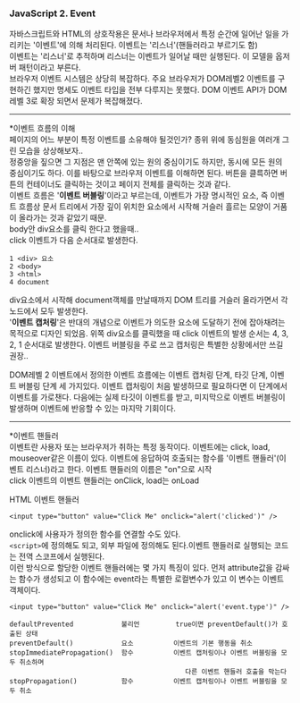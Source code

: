 ### JavaScript 2. Event

자바스크립트와 HTML의 상호작용은 문서나 브라우저에서 특정 순간에 일어난 일을 가리키는 '이벤트'에 의해 처리된다. 이벤트는 '리스너'(핸들러라고 부르기도 함)<br>
이벤트는 '리스너'로 추적하며 리스너는 이벤트가 일어날 때만 실행된다. 이 모델을 옵저버 패턴이라고 부른다.<br>
브라우저 이벤트 시스템은 상당히 복잡하다. 주요 브라우저가 DOM레벨2 이벤트를 구현하긴 했지만 명세도 이벤트 타입을 전부 다루지는 못했다. DOM 이벤트 API가 DOM레벨 3로 확장 되면서 문제가 복잡해졌다.<br>
___
*이벤트 흐름의 이해<br>
페이지의 어느 부분이 특정 이벤트를 소유해야 될것인가?
종위 위에 동심원을 여러개 그린 모습을 상상해보자..<br>
정중앙을 짚으면 그 지점은 맨 안쪽에 있는 원의 중심이기도 하지만, 동시에 모든 원의 중심이기도 하다. 이를 바탕으로 브라우저 이벤트를 이해하면 된다. 버튼을 클륵하면 버튼의 컨테이너도 클릭하는 것이고 페이지 전체를 클릭하는 것과 같다.<br>
이벤트 흐름은 '<b>이벤트 버블링</b>'이라고 부르는데, 이벤트가 가장 명시적인 요소, 즉 이벤트 흐름상 문서 트리에서 가장 깊이 위치한 요소에서 시작해 거슬러 흘르는 모양이 거품이 올라가는 것과 같았기 때문.<br>
body안 div요소를 클릭 한다고 했을때..<br>
click 이벤트가 다음 순서대로 발생한다.<br>
```{.html}
1 <div> 요소
2 <body>
3 <html>
4 document
```

div요소에서 시작해 document객체를 만날때까지 DOM 트리를 거슬러 올라가면서 각 노드에서 모두 발생한다.<br>
'<b>이벤트 캡처링</b>'은 반대의 개념으로 이벤트가 의도한 요소에 도달하기 전에 잡아채려는 목적으로 디자인 되었음. 위쪽 div요소를 클릭했을 때 click 이벤트의 발생 순서는 4, 3, 2, 1 순서대로 발생한다.
이벤트 버블링을 주로 쓰고 캡처링은 특별한 상황에서만 쓰길 권장..<br>

DOM레벨 2 이벤트에서 정의한 이벤트 흐름에는 이벤트 캡처링 단계, 타깃 단계, 이벤트 버블링 단계
세 가지있다. 이벤트 캡처링이 처음 발생하므로 필요하다면 이 단계에서 이벤트를 가로챈다. 다음에는 실제 타깃이 이벤트를 받고, 미지막으로 이벤트 버블링이 발생하며 이벤트에 반응할 수 있는 마지막 기회이다.
___
*이벤트 핸들러<br>
이벤트란 사용자 또는 브라우저가 취하는 특정 동작이다. 이벤트에는 click, load, mouseover같은 이름이 있다. 이벤트에 응답하여 호출되는 함수를 '이벤트 핸들러'(이벤트 리스너)라고 한다.
이벤트 핸들러의 이름은 "on"으로 시작<br>
click 이벤트의 이벤트 핸들러는 onClick, load는 onLoad<br>

HTML 이벤트 핸들러
```{.html}
<input type="button" value="Click Me" onclick="alert('clicked')" />
```
onclick에 사용자가 정의한 함수를 연결할 수도 있다.<br>
`<script>`에 정의해도 되고, 외부 파일에 정의해도 된다.이벤트 핸들러로 실행되는 코드는 전역 스코프에서 실행된다.<br>
이런 방식으로 할당한 이벤트 핸들러에는 몇 가지 특징이 있다. 먼저 attribute값을 감싸는 함수가 생성되고 이 함수에는 event라는 특별한 로컬변수가 있고 이 변수는 이벤트 객체이다.
```{.html}
<input type="button" value="Click Me" onclick="alert('event.type')" />
```
```{.javascript}
defaultPrevented			불리언			true이면 preventDefault()가 호출된 상태
preventDefault()			요소			이벤트의 기본 행동을 취소
stopImmediatePropagation()	함수			이벤트 캡처링이나 이벤트 버블링을 모두 취소하며
											다른 이벤트 핸들러 호출을 막는다
stopPropagation()			함수			이벤트 캡처링이나 이벤트 버블링을 모두 취소
```